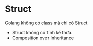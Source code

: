 # Struct

Golang không có class mà chỉ có Struct

- Struct không có tính kế thừa.
- Composition over Inheritance